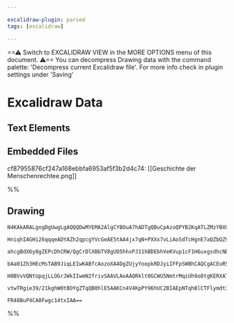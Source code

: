 ```yaml
---

excalidraw-plugin: parsed
tags: [excalidraw]

---
```

==⚠  Switch to EXCALIDRAW VIEW in the MORE OPTIONS menu of this document. ⚠== You can decompress Drawing data with the command palette: 'Decompress current Excalidraw file'. For more info check in plugin settings under 'Saving'


# Excalidraw Data
## Text Elements
## Embedded Files
cf87955876cf247a168ebbfa6953af5f3b2d4c74: [[Geschichte der Menschenrechtee.png]]

%%
## Drawing
```compressed-json
N4KAkARALgngDgUwgLgAQQQDwMYEMA2AlgCYBOuA7hADTgQBuCpAzoQPYB2KqATLZMzYBXUtiRoIACyhQ4zZAHoFAc0JRJQgEYA6bGwC2CgF7N6hbEcK4OCtptbErHALRY8RMpWdx8Q1TdIEfARcZgRmBShcZQUebQBWbR4aOiCEfQQOKGZuAG1wMFAwYogSbmgARwBGAFkAdnwqgFFCAGUjKoAFAAkmgCl4gBYmgCt9FOLIWERywn1opH4SzG5n

HniqhIAGHi26qqqeADYAZh2qpcgYVcGeAE5tAA4jx7qN+PXXx7vLiAoSdTcHgnE7aQZbQZVI7QmHQuq/SQIQjKaTcE51PgFSDWZTBbhbX7MKCkNgAawQAGE2Pg2KRysTrMw4LhAlkJiVNLhsKTlCShBxiFSaXSJAyOEyWZkoOzIAAzQj4fCtWB4iSCDwyiBEknkgDqAMkQMJxLJCGVMFV6HVZV+fJRHHCOTQFyxEDYzOwamuzq2BNdvOEcAAksQn

ahcgBdX6y8gZEPcDhCRW/QgCrDlXBbTV8gUO5hhxPJ11hBDEbhVeKVup1cF1H6uxgsdhcNDxX6N1icABynDE3CObx41cG8XhrsIzAAImkoKXuLKCGFfpphAKmsEMlkC0n8L8hHBiLhZ2XnXUTkctlU7ndHo9zy7JhAiBxSQmd78ady52gF/gl8WoigIQwwgRABVTZRNXlYJ4wkbBZVeO5K1eI54J4QY6lwKFHgQTRNAXI4kJOXBZXiWUTk0HhiEG

bAa01Zh3HEcMsTAB9JiqLEIwKABfcAozoXA4DgZUjyYoopkRDJyiIFFpSWBhCAQCgACEuR5HNBWpWlygAYllfSDPZCBsBEVkoCDWd9GVHVKS0kV0B0qoECcpyjJM0gzIs9JVO5AN+U04V6XIcVmTMtzTKlLz9AAMQVJUVSYrVqRtApjIirIous019WIQE0ExEp3M8yysvJc1LSSjV5KKyLLIAJWEe1HXLar0vMyyAHkPS9ctfVajzavSaLOCgaLc

H0BVvVQNtUpqjLLOGrJWkIIwmN2frivSAAVLAoAAQRklt0GCWU5NmtrMqiUh9o8tgKERXAT1QQtd3Ogb5vSJoBT2277pCJ6IBZEkqA2wb9B+4GtvgRKNKMhiSUVAANbgRyObQjiGDE7n2XYeDvMcSnh6l8AATRRnhNnQo4hxOIcqhOR4ISOeSjDYAxuHEyB6AIIQmM2O5z2HHjQY+/QGv8vMQNh+TeRIZbVqBP0Sll4hlQQOBuBm5XSBIGo2GIBA

vtwTRgie39/21kghW0tBOYgZTqQB0hlE5AAKCn4V4KpPY96hUC2BIAEpNTqhBlCTFlymdt3gQJXgzj92O/YD+Jg+Ft6zNKhAuqgZttyLEoY3GhBQ7THWOEg23XUyY3Te4Yled+bAiA1tAG4QX4OGL+vSEb11hCgZ8mPb9OSjsEYEGwbJWi7uA9YNo2Te/VBzY71KuVzxgtrZ/AOddaZErCYIp+bTUTKJAwoZmNAXo/NgvzNxc18ffBQn2k+t53t9

FR48BuP4CA0Fwgc14txIAA==
```
%%